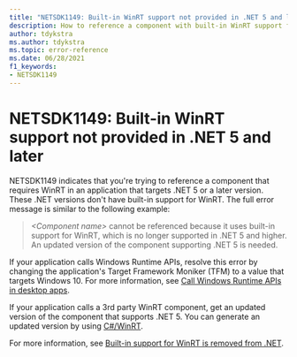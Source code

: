 ```yaml
---
title: "NETSDK1149: Built-in WinRT support not provided in .NET 5 and later"
description: How to reference a component with built-in WinRT support from an app that targets .NET 5 or later.
author: tdykstra
ms.author: tdykstra
ms.topic: error-reference
ms.date: 06/28/2021
f1_keywords:
- NETSDK1149
---
```

# NETSDK1149: Built-in WinRT support not provided in .NET 5 and later

NETSDK1149 indicates that you're trying to reference a component that requires WinRT in an application that targets .NET 5 or a later version. These .NET versions don't have built-in support for WinRT. The full error message is similar to the following example:

> *\<Component name>* cannot be referenced because it uses built-in support for WinRT, which is no longer supported in .NET 5 and higher.  An updated version of the component supporting .NET 5 is needed.

If your application calls Windows Runtime APIs, resolve this error by changing the application's Target Framework Moniker (TFM) to a value that targets Windows 10. For more information, see [Call Windows Runtime APIs in desktop apps](/windows/apps/desktop/modernize/desktop-to-uwp-enhance).

If your application calls a 3rd party WinRT component, get an updated version of the component that supports .NET 5. You can generate an updated version by using [C#/WinRT](/windows/uwp/csharp-winrt/).

For more information, see [Built-in support for WinRT is removed from .NET](../../compatibility/interop/5.0/built-in-support-for-winrt-removed.md).

